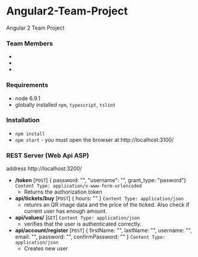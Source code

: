 # Angular2-Team-Project
Angular 2 Team Project 

### Team Members
-
-
-

### Requirements
- node 6.9.1
- globally installed `npm`, `typescript`, `tslint`

### Installation 
- `npm install`
- `npm start` - you must open the browser at http://localhost:3100/

### REST Server (Web Api ASP)

address http://localhost:3200/

- **/token** [`POST`]  { password: "", "username": "", grant_type: "pasword"}  `Content Type: application/x-www-form-urlencoded`
    - Returns the authorization token 
- **api/tickets/buy** [`POST`] { hours: "" } `Content Type: application/json`
    - retunrs an QR image data and the price of the ticked. Also check if current user has enough amount.
- **api/values/** [`GET`] `Content Type: application/json`
    - verifies that the user is authenticated correctly.
- **api/account/register** [`POST`] { firstName: "", lastName: "", username: "", email: "", password: "", confirmPassword: ""  } `Content Type: application/json`
    - Creates new user 